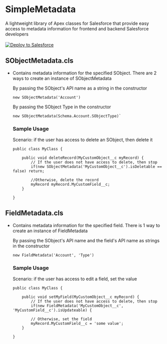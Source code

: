 # SimpleMetadata
A lightweight library of Apex classes for Salesforce that provide easy access to metadata information for frontend and backend Salesforce developers
<br />
<br />
<a href="https://githubsfdeploy.herokuapp.com" target="_blank">
  <img alt="Deploy to Salesforce"
       src="https://raw.githubusercontent.com/afawcett/githubsfdeploy/master/deploy.png">
</a>

## SObjectMetadata.cls
* Contains metadata information for the specified SObject. There are 2 ways to create an instance of SObjectMetadata

    By passing the SObject's API name as a string in the constructor
    ```
    new SObjectMetadata('Account')
    ```

    By passing the SObject Type in the constructor
    ```
    new SObjectMetadata(Schema.Account.SObjectType)`
    ```

    ### Sample Usage
    Scenario: if the user has access to delete an SObject, then delete it

    ```
    public class MyClass {

        public void deleteRecord(MyCustomObject__c myRecord) {
            // If the user does not have access to delete, then stop
            if(new SObjectMetadata('MyCustomObject__c').isDeletable == false) return;

            //Otherwise, delete the record
            myRecord myRecord.MyCustomField__c;
        }

    }
    ```

## FieldMetadata.cls
* Contains metadata information for the specified field. There is 1 way to create an instance of FieldMetadata

    By passing the SObject's API name and the field's API name as strings in the constructor
    ```
    new FieldMetadata('Account', 'Type')
    ```

    ### Sample Usage
    Scenario: if the user has access to edit a field, set the value

    ```
    public class MyClass {

        public void setMyField(MyCustomObject__c myRecord) {
            // If the user does not have access to delete, then stop
            if(new FieldMetadata('MyCustomObject__c', 'MyCustomField__c').isUpdateable) {

            // Otherwise, set the field
            myRecord.MyCustomField__c = 'some value';
        }

    }
    ```